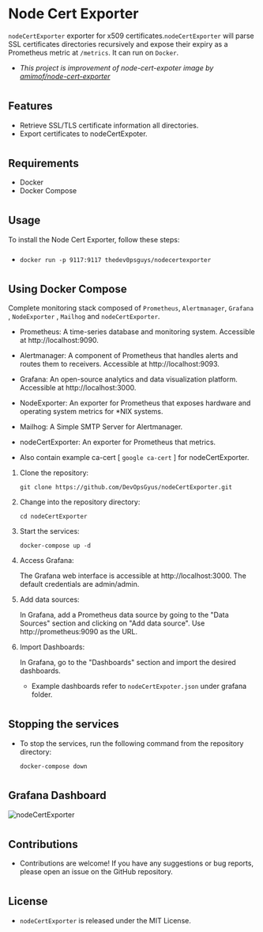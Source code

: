 # Node Cert Exporter

`nodeCertExporter` exporter for x509 certificates.`nodeCertExporter` will parse SSL certificates directories recursively and expose their expiry as a Prometheus metric at `/metrics`. It can run on `Docker`.

* *This project is improvement of node-cert-expoter image by [amimof/node-cert-exporter](https://github.com/amimof/node-cert-exporter)*

#
## Features

* Retrieve SSL/TLS certificate information all directories.
* Export certificates to nodeCertExpoter.
#
## Requirements
* Docker
* Docker Compose

 
#
## Usage
To install the Node Cert Exporter, follow these steps:

* ### 
    ```
    docker run -p 9117:9117 thedev0psguys/nodecertexporter
    ```
#
## Using Docker Compose 
 
 Complete monitoring stack composed of `Prometheus`, `Alertmanager`, `Grafana` , `NodeExporter` , `Mailhog`  and  `nodeCertExporter`. 

*    Prometheus: A time-series database and monitoring system. Accessible at http://localhost:9090.

*    Alertmanager: A component of Prometheus that handles alerts and routes them to receivers. Accessible at http://localhost:9093.

*    Grafana: An open-source analytics and data visualization platform. Accessible at http://localhost:3000.

*    NodeExporter: An exporter for Prometheus that exposes hardware and operating system metrics for *NIX systems.

*    Mailhog:  A Simple SMTP Server for Alertmanager.

*    nodeCertExporter: An exporter for Prometheus that  metrics.

* Also contain example ca-cert [ `google ca-cert` ] for nodeCertExporter. 


1.  Clone the repository:
    ```
    git clone https://github.com/DevOpsGyus/nodeCertExporter.git
    ```
2. Change into the repository directory:
    ```
    cd nodeCertExporter
    ```
3. Start the services:
    ```
    docker-compose up -d
    ```
4.   Access Grafana:
     
     The Grafana web interface is accessible at http://localhost:3000. The default credentials are admin/admin.

5. Add data sources:

    In Grafana, add a Prometheus data source by going to the "Data Sources" section and clicking on "Add data source". Use http://prometheus:9090 as the URL.

6. Import Dashboards:

    In Grafana, go to the "Dashboards" section and import the desired dashboards.

    * Example dashboards refer to  ` nodeCertExpoter.json ` under grafana folder.
 #
 ## Stopping the services

* To stop the services, run the following command from the repository directory:

    ```
    docker-compose down
    ```
#
## Grafana Dashboard

![nodeCertExporter ](https://user-images.githubusercontent.com/55613373/216787334-5735b869-820a-42d9-9259-662aa00e8e49.jpg)

#
## Contributions
* Contributions are welcome! If you have any suggestions or bug reports, please open an issue on the GitHub repository.
#
## License
* `nodeCertExporter` is released under the MIT License.
